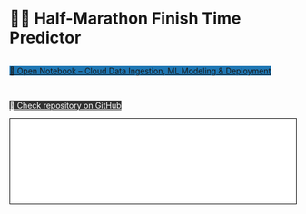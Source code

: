 # 🏃‍♂️ Half-Marathon Finish Time Predictor


<div style="display: flex; gap: 1rem; margin-top: 1rem; flex-wrap: wrap;">

  <a href="https://github.com/KamilSemczuk13/notebooks_to_portfolio/blob/main/Data_Science/maraton_model.ipynb" 
     class="md-button md-button--primary" 
     style="background-color: #1f77b4;">
    🚀 Open Notebook – Cloud Data Ingestion, ML Modeling & Deployment
  </a>

  <a href="https://github.com/KamilSemczuk13/app_maraton" 
     class="md-button md-button--secondary" 
     style="background-color: #333; color: white;">
    🐙 Check repository on GitHub
  </a>

</div>

<iframe
    id="content"
    src="maraton_ENG.html"
    width="100%"
    style="border:1px solid black;overflow:hidden;"
></iframe>
<script>
function resizeIframeToFitContent(iframe) {
    iframe.style.height = (iframe.contentWindow.document.documentElement.scrollHeight + 50) + "px";
    iframe.contentDocument.body.style["overflow"] = 'hidden';
}
window.addEventListener('load', function() {
    var iframe = document.getElementById('content');
    resizeIframeToFitContent(iframe);
});
window.addEventListener('resize', function() {
    var iframe = document.getElementById('content');
    resizeIframeToFitContent(iframe);
});
</script>


